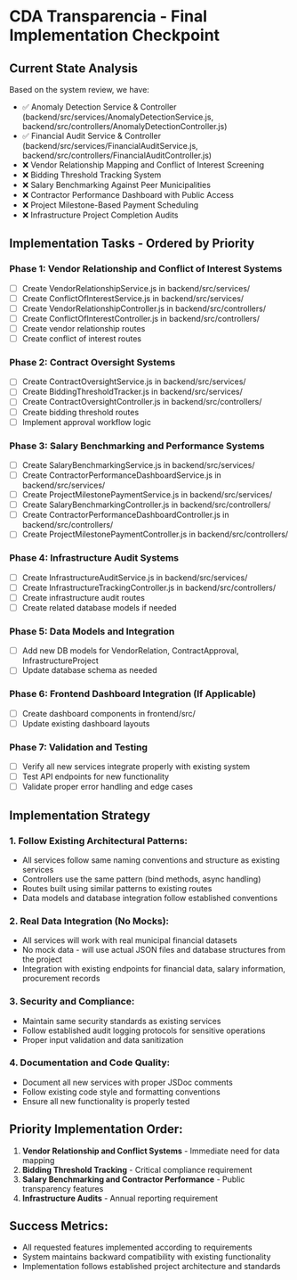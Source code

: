 # CDA Transparencia - Final Implementation Checkpoint

## Current State Analysis
Based on the system review, we have:
- ✅ Anomaly Detection Service & Controller (backend/src/services/AnomalyDetectionService.js, backend/src/controllers/AnomalyDetectionController.js)
- ✅ Financial Audit Service & Controller (backend/src/services/FinancialAuditService.js, backend/src/controllers/FinancialAuditController.js) 
- ❌ Vendor Relationship Mapping and Conflict of Interest Screening
- ❌ Bidding Threshold Tracking System
- ❌ Salary Benchmarking Against Peer Municipalities
- ❌ Contractor Performance Dashboard with Public Access  
- ❌ Project Milestone-Based Payment Scheduling
- ❌ Infrastructure Project Completion Audits

## Implementation Tasks - Ordered by Priority

### Phase 1: Vendor Relationship and Conflict of Interest Systems
- [ ] Create VendorRelationshipService.js in backend/src/services/
- [ ] Create ConflictOfInterestService.js in backend/src/services/ 
- [ ] Create VendorRelationshipController.js in backend/src/controllers/
- [ ] Create ConflictOfInterestController.js in backend/src/controllers/ 
- [ ] Create vendor relationship routes
- [ ] Create conflict of interest routes

### Phase 2: Contract Oversight Systems  
- [ ] Create ContractOversightService.js in backend/src/services/
- [ ] Create BiddingThresholdTracker.js in backend/src/services/
- [ ] Create ContractOversightController.js in backend/src/controllers/
- [ ] Create bidding threshold routes
- [ ] Implement approval workflow logic

### Phase 3: Salary Benchmarking and Performance Systems
- [ ] Create SalaryBenchmarkingService.js in backend/src/services/
- [ ] Create ContractorPerformanceDashboardService.js in backend/src/services/  
- [ ] Create ProjectMilestonePaymentService.js in backend/src/services/
- [ ] Create SalaryBenchmarkingController.js in backend/src/controllers/
- [ ] Create ContractorPerformanceDashboardController.js in backend/src/controllers/
- [ ] Create ProjectMilestonePaymentController.js in backend/src/controllers/

### Phase 4: Infrastructure Audit Systems
- [ ] Create InfrastructureAuditService.js in backend/src/services/
- [ ] Create InfrastructureTrackingController.js in backend/src/controllers/ 
- [ ] Create infrastructure audit routes
- [ ] Create related database models if needed

### Phase 5: Data Models and Integration  
- [ ] Add new DB models for VendorRelation, ContractApproval, InfrastructureProject
- [ ] Update database schema as needed

### Phase 6: Frontend Dashboard Integration (If Applicable)
- [ ] Create dashboard components in frontend/src/
- [ ] Update existing dashboard layouts

### Phase 7: Validation and Testing
- [ ] Verify all new services integrate properly with existing system 
- [ ] Test API endpoints for new functionality
- [ ] Validate proper error handling and edge cases

## Implementation Strategy

### 1. Follow Existing Architectural Patterns:
- All services follow same naming conventions and structure as existing services
- Controllers use the same pattern (bind methods, async handling)
- Routes built using similar patterns to existing routes  
- Data models and database integration follow established conventions

### 2. Real Data Integration (No Mocks):
- All services will work with real municipal financial datasets
- No mock data - will use actual JSON files and database structures from the project  
- Integration with existing endpoints for financial data, salary information, procurement records

### 3. Security and Compliance:
- Maintain same security standards as existing services  
- Follow established audit logging protocols for sensitive operations
- Proper input validation and data sanitization

### 4. Documentation and Code Quality:
- Document all new services with proper JSDoc comments
- Follow existing code style and formatting conventions  
- Ensure all new functionality is properly tested

## Priority Implementation Order:

1. **Vendor Relationship and Conflict Systems** - Immediate need for data mapping
2. **Bidding Threshold Tracking** - Critical compliance requirement  
3. **Salary Benchmarking and Contractor Performance** - Public transparency features
4. **Infrastructure Audits** - Annual reporting requirement

## Success Metrics:
- All requested features implemented according to requirements
- System maintains backward compatibility with existing functionality
- Implementation follows established project architecture and standards
